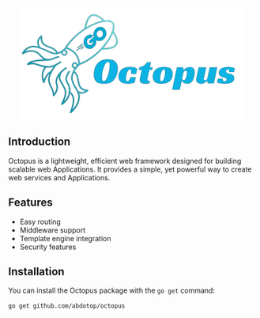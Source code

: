 <p align="center">
  <img src="https://github.com/abdotop/octopus/blob/main/logo.png" alt="Octopus Logo" title="Logo Title">
</p>

## Introduction

Octopus is a lightweight, efficient web framework designed for building scalable web Applications. It provides a simple, yet powerful way to create web services and Applications.

## Features

- Easy routing
- Middleware support
- Template engine integration
- Security features

## Installation

You can install the Octopus package with the `go get` command:

```bash
go get github.com/abdotop/octopus
```